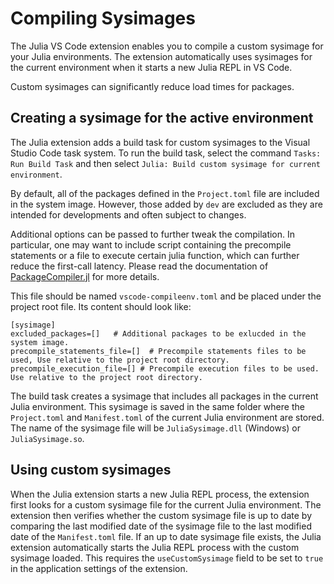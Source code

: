 # Compiling Sysimages

The Julia VS Code extension enables you to compile a custom sysimage for your Julia environments. The extension automatically uses sysimages for the current environment when it starts a new Julia REPL in VS Code. 

Custom sysimages can significantly reduce load times for packages. 

## Creating a sysimage for the active environment

The Julia extension adds a build task for custom sysimages to the Visual Studio Code task system. To run the build task, select the command `Tasks: Run Build Task` and then select `Julia: Build custom sysimage for current environment`. 

By default, all of the packages defined in the `Project.toml` file are included in the system image. However, those added by `dev` are excluded as they are intended for developments and often subject to changes.

Additional options can be passed to further tweak the compilation. In particular, one may want to include script containing the precompile statements or a file to execute certain julia function, which can further reduce the first-call latency. Please read the documentation of [PackageCompiler.jl](https://julialang.github.io/PackageCompiler.jl/stable/) for more details.

This file should be named `vscode-compileenv.toml` and be placed under the project root file. Its content should look like:

```
[sysimage]
excluded_packages=[]   # Additional packages to be exlucded in the system image.
precompile_statements_file=[]  # Precompile statements files to be used, Use relative to the project root directory.
precompile_execution_file=[] # Precompile execution files to be used. Use relative to the project root directory.
```

The build task creates a sysimage that includes all packages in the current Julia environment. This sysimage is saved in the same folder where the `Project.toml` and `Manifest.toml` of the current Julia environment are stored. The name of the sysimage file will be `JuliaSysimage.dll` (Windows) or `JuliaSysimage.so`. 

## Using custom sysimages

When the Julia extension starts a new Julia REPL process, the extension first looks for a custom sysimage file for the current Julia environment. The extension then verifies whether the custom sysimage file is up to date by comparing the last modified date of the sysimage file to the last modified date of the `Manifest.toml` file. If an up to date sysimage file exists, the Julia extension automatically starts the Julia REPL process with the custom sysimage loaded. 
This requires the `useCustomSysimage` field to be set to `true` in the application settings of the extension.